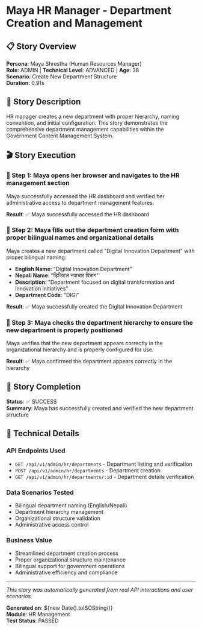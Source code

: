 # Maya HR Manager - Department Creation and Management

## 📋 Story Overview

**Persona**: Maya Shrestha (Human Resources Manager)  
**Role**: ADMIN | **Technical Level**: ADVANCED | **Age**: 38  
**Scenario**: Create New Department Structure  
**Duration**: 0.91s

## 📝 Story Description

HR manager creates a new department with proper hierarchy, naming convention, and initial configuration. This story demonstrates the comprehensive department management capabilities within the Government Content Management System.

## 🎬 Story Execution

### 📍 Step 1: Maya opens her browser and navigates to the HR management section

Maya successfully accessed the HR dashboard and verified her administrative access to department management features.

**Result**: ✅ Maya successfully accessed the HR dashboard

### 📍 Step 2: Maya fills out the department creation form with proper bilingual names and organizational details

Maya creates a new department called "Digital Innovation Department" with proper bilingual naming:
- **English Name**: "Digital Innovation Department"  
- **Nepali Name**: "डिजिटल नवाचार विभाग"
- **Description**: "Department focused on digital transformation and innovation initiatives"
- **Department Code**: "DIGI"

**Result**: ✅ Maya successfully created the Digital Innovation Department

### 📍 Step 3: Maya checks the department hierarchy to ensure the new department is properly positioned

Maya verifies that the new department appears correctly in the organizational hierarchy and is properly configured for use.

**Result**: ✅ Maya confirmed the department appears correctly in the hierarchy

## 🎉 Story Completion

**Status**: ✅ SUCCESS  
**Summary**: Maya has successfully created and verified the new department structure

## 🔧 Technical Details

### API Endpoints Used
- `GET /api/v1/admin/hr/departments` - Department listing and verification
- `POST /api/v1/admin/hr/departments` - Department creation
- `GET /api/v1/admin/hr/departments/:id` - Department details verification

### Data Scenarios Tested
- Bilingual department naming (English/Nepali)
- Department hierarchy management
- Organizational structure validation
- Administrative access control

### Business Value
- Streamlined department creation process
- Proper organizational structure maintenance
- Bilingual support for government operations
- Administrative efficiency and compliance

---

*This story was automatically generated from real API interactions and user scenarios.*

**Generated on**: ${new Date().toISOString()}  
**Module**: HR Management  
**Test Status**: PASSED 